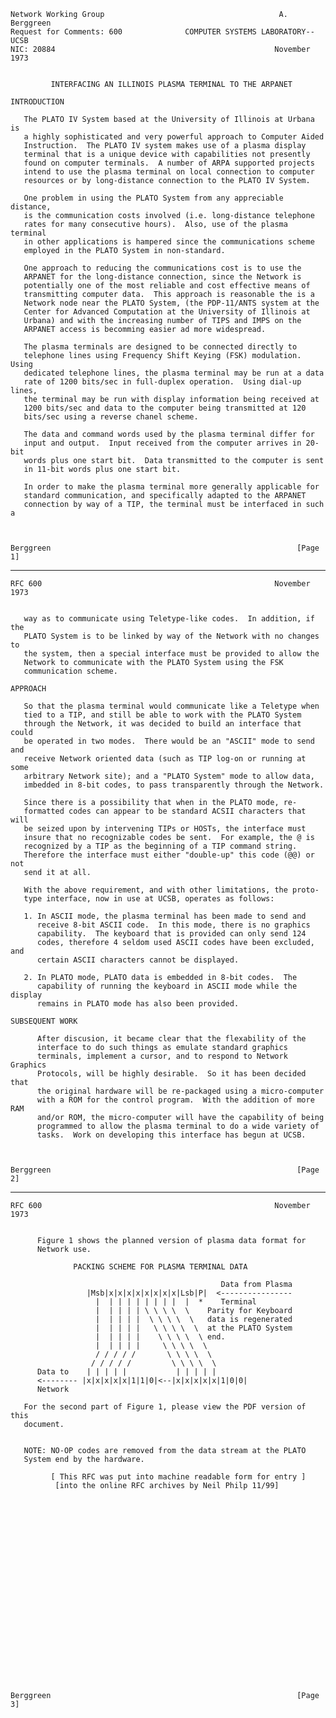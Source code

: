     Network Working Group                                       A. Berggreen
    Request for Comments: 600              COMPUTER SYSTEMS LABORATORY--UCSB
    NIC: 20884                                                 November 1973


             INTERFACING AN ILLINOIS PLASMA TERMINAL TO THE ARPANET

    INTRODUCTION

       The PLATO IV System based at the University of Illinois at Urbana is
       a highly sophisticated and very powerful approach to Computer Aided
       Instruction.  The PLATO IV system makes use of a plasma display
       terminal that is a unique device with capabilities not presently
       found on computer terminals.  A number of ARPA supported projects
       intend to use the plasma terminal on local connection to computer
       resources or by long-distance connection to the PLATO IV System.

       One problem in using the PLATO System from any appreciable distance,
       is the communication costs involved (i.e. long-distance telephone
       rates for many consecutive hours).  Also, use of the plasma terminal
       in other applications is hampered since the communications scheme
       employed in the PLATO System in non-standard.

       One approach to reducing the communications cost is to use the
       ARPANET for the long-distance connection, since the Network is
       potentially one of the most reliable and cost effective means of
       transmitting computer data.  This approach is reasonable the is a
       Network node near the PLATO System, (the PDP-11/ANTS system at the
       Center for Advanced Computation at the University of Illinois at
       Urbana) and with the increasing number of TIPS and IMPS on the
       ARPANET access is becomming easier ad more widespread.

       The plasma terminals are designed to be connected directly to
       telephone lines using Frequency Shift Keying (FSK) modulation.  Using
       dedicated telephone lines, the plasma terminal may be run at a data
       rate of 1200 bits/sec in full-duplex operation.  Using dial-up lines,
       the terminal may be run with display information being received at
       1200 bits/sec and data to the computer being transmitted at 120
       bits/sec using a reverse chanel scheme.

       The data and command words used by the plasma terminal differ for
       input and output.  Input received from the computer arrives in 20-bit
       words plus one start bit.  Data transmitted to the computer is sent
       in 11-bit words plus one start bit.

       In order to make the plasma terminal more generally applicable for
       standard communication, and specifically adapted to the ARPANET
       connection by way of a TIP, the terminal must be interfaced in such a



    Berggreen                                                       [Page 1]

------------------------------------------------------------------------

``` newpage
RFC 600                                                    November 1973


   way as to communicate using Teletype-like codes.  In addition, if the
   PLATO System is to be linked by way of the Network with no changes to
   the system, then a special interface must be provided to allow the
   Network to communicate with the PLATO System using the FSK
   communication scheme.

APPROACH

   So that the plasma terminal would communicate like a Teletype when
   tied to a TIP, and still be able to work with the PLATO System
   through the Network, it was decided to build an interface that could
   be operated in two modes.  There would be an "ASCII" mode to send and
   receive Network oriented data (such as TIP log-on or running at some
   arbitrary Network site); and a "PLATO System" mode to allow data,
   imbedded in 8-bit codes, to pass transparently through the Network.

   Since there is a possibility that when in the PLATO mode, re-
   formatted codes can appear to be standard ACSII characters that will
   be seized upon by intervening TIPs or HOSTs, the interface must
   insure that no recognizable codes be sent.  For example, the @ is
   recognized by a TIP as the beginning of a TIP command string.
   Therefore the interface must either "double-up" this code (@@) or not
   send it at all.

   With the above requirement, and with other limitations, the proto-
   type interface, now in use at UCSB, operates as follows:

   1. In ASCII mode, the plasma terminal has been made to send and
      receive 8-bit ASCII code.  In this mode, there is no graphics
      capability.  The keyboard that is provided can only send 124
      codes, therefore 4 seldom used ASCII codes have been excluded, and
      certain ASCII characters cannot be displayed.

   2. In PLATO mode, PLATO data is embedded in 8-bit codes.  The
      capability of running the keyboard in ASCII mode while the display
      remains in PLATO mode has also been provided.

SUBSEQUENT WORK

      After discusion, it became clear that the flexability of the
      interface to do such things as emulate standard graphics
      terminals, implement a cursor, and to respond to Network Graphics
      Protocols, will be highly desirable.  So it has been decided that
      the original hardware will be re-packaged using a micro-computer
      with a ROM for the control program.  With the addition of more RAM
      and/or ROM, the micro-computer will have the capability of being
      programmed to allow the plasma terminal to do a wide variety of
      tasks.  Work on developing this interface has begun at UCSB.



Berggreen                                                       [Page 2]
```

------------------------------------------------------------------------

``` newpage
RFC 600                                                    November 1973


      Figure 1 shows the planned version of plasma data format for
      Network use.

              PACKING SCHEME FOR PLASMA TERMINAL DATA

                                               Data from Plasma
                 |Msb|x|x|x|x|x|x|x|x|Lsb|P|  <----------------
                   |  | | | | | | | |  |  *    Terminal
                   |  | | | | \ \ \ \  \    Parity for Keyboard
                   |  | | | |  \ \ \ \  \   data is regenerated
                   |  | | | |   \ \ \ \  \  at the PLATO System
                   |  | | | |    \ \ \ \  \ end.
                   |  | | | |     \ \ \ \  \
                   / / / / /       \ \ \ \  \
                  / / / / /         \ \ \ \  \
      Data to    | | | | |           | | | | |
      <-------- |x|x|x|x|x|1|1|0|<--|x|x|x|x|x|1|0|0|
      Network

   For the second part of Figure 1, please view the PDF version of this
   document.


   NOTE: NO-OP codes are removed from the data stream at the PLATO
   System end by the hardware.

         [ This RFC was put into machine readable form for entry ]
          [into the online RFC archives by Neil Philp 11/99]























Berggreen                                                       [Page 3]
```
